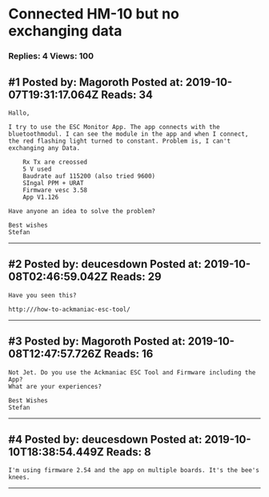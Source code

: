 # Connected HM-10 but no exchanging data

### Replies: 4 Views: 100

## \#1 Posted by: Magoroth Posted at: 2019-10-07T19:31:17.064Z Reads: 34

```
Hallo,

I try to use the ESC Monitor App. The app connects with the bluetoothmodul. I can see the module in the app and when I connect, the red flashing light turned to constant. Problem is, I can't exchanging any Data. 

    Rx Tx are creossed
    5 V used
    Baudrate auf 115200 (also tried 9600)
    SIngal PPM + URAT
    Firmware vesc 3.58
    App V1.126
   
Have anyone an idea to solve the problem?

Best wishes 
Stefan
```

---
## \#2 Posted by: deucesdown Posted at: 2019-10-08T02:46:59.042Z Reads: 29

```
Have you seen this?

http:///how-to-ackmaniac-esc-tool/
```

---
## \#3 Posted by: Magoroth Posted at: 2019-10-08T12:47:57.726Z Reads: 16

```
Not Jet. Do you use the Ackmaniac ESC Tool and Firmware including the App?
What are your experiences?

Best Wishes 
Stefan
```

---
## \#4 Posted by: deucesdown Posted at: 2019-10-10T18:38:54.449Z Reads: 8

```
I'm using firmware 2.54 and the app on multiple boards. It's the bee's knees.
```

---
